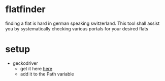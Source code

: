 # flatfinder
finding a flat is hard in german speaking switzerland. This tool shall assist you by systematically checking various portals for your desired flats

# setup
*  geckodriver 
    * get it here [here](https://github.com/mozilla/geckodriver/releases)
    * add it to the Path variable
